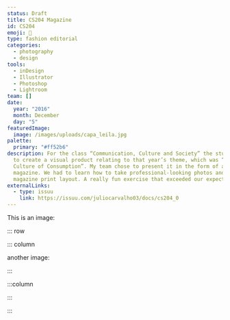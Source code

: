 ```yaml
---
status: Draft
title: CS204 Magazine
id: CS204
emoji: 📸
type: fashion editorial
categories:
  - photography
  - design
tools:
  - inDesign
  - Illustrator
  - Photoshop
  - Lightroom
team: []
date:
  year: "2016"
  month: December
  day: "5"
featuredImage:
  image: /images/uploads/capa_leila.jpg
palette:
  primary: "#ff52b6"
description: For the class “Communication, Culture and Society” the students had
  to create a visual product relating to that year’s theme, which was “the
  Culture of Consumption”. My team chose to present it in the form of a fashion
  magazine. We had to learn how to take professional-looking photos and build a
  magazine print layout. A really fun exercise that exceeded our expectations!
externalLinks:
  - type: issuu
    link: https://issuu.com/juliocarvalho03/docs/cs204_0
---
```


This is an image:

::: row

::: column

another image:

:::

:::column

:::

:::
